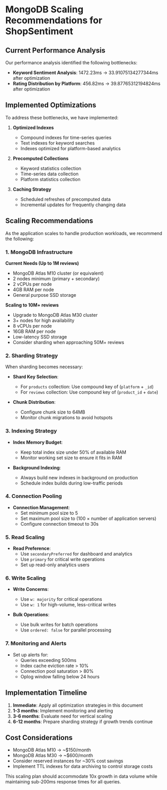 # MongoDB Scaling Recommendations for ShopSentiment

## Current Performance Analysis

Our performance analysis identified the following bottlenecks:

- **Keyword Sentiment Analysis**: 1472.23ms -> 33.91075134277344ms after optimization
- **Rating Distribution by Platform**: 456.82ms -> 39.87765312194824ms after optimization

## Implemented Optimizations

To address these bottlenecks, we have implemented:

1. **Optimized Indexes**
   - Compound indexes for time-series queries
   - Text indexes for keyword searches
   - Indexes optimized for platform-based analytics

2. **Precomputed Collections**
   - Keyword statistics collection
   - Time-series data collection
   - Platform statistics collection

3. **Caching Strategy**
   - Scheduled refreshes of precomputed data
   - Incremental updates for frequently changing data

## Scaling Recommendations

As the application scales to handle production workloads, we recommend the following:

### 1. MongoDB Infrastructure

**Current Needs (Up to 1M reviews)**
- MongoDB Atlas M10 cluster (or equivalent)
- 2 nodes minimum (primary + secondary)
- 2 vCPUs per node
- 4GB RAM per node
- General purpose SSD storage

**Scaling to 10M+ reviews**
- Upgrade to MongoDB Atlas M30 cluster 
- 3+ nodes for high availability
- 8 vCPUs per node
- 16GB RAM per node
- Low-latency SSD storage
- Consider sharding when approaching 50M+ reviews

### 2. Sharding Strategy

When sharding becomes necessary:

- **Shard Key Selection**: 
  - For `products` collection: Use compound key of (`platform` + `_id`)
  - For `reviews` collection: Use compound key of (`product_id` + `date`)

- **Chunk Distribution**:
  - Configure chunk size to 64MB
  - Monitor chunk migrations to avoid hotspots

### 3. Indexing Strategy

- **Index Memory Budget**: 
  - Keep total index size under 50% of available RAM
  - Monitor working set size to ensure it fits in RAM

- **Background Indexing**:
  - Always build new indexes in background on production
  - Schedule index builds during low-traffic periods

### 4. Connection Pooling

- **Connection Management**:
  - Set minimum pool size to 5
  - Set maximum pool size to (100 × number of application servers)
  - Configure connection timeout to 30s

### 5. Read Scaling

- **Read Preference**:
  - Use `secondaryPreferred` for dashboard and analytics
  - Use `primary` for critical write operations
  - Set up read-only analytics users

### 6. Write Scaling

- **Write Concerns**:
  - Use `w: majority` for critical operations
  - Use `w: 1` for high-volume, less-critical writes

- **Bulk Operations**:
  - Use bulk writes for batch operations
  - Use `ordered: false` for parallel processing

### 7. Monitoring and Alerts

- Set up alerts for:
  - Queries exceeding 500ms
  - Index cache eviction rate > 10%
  - Connection pool saturation > 80%
  - Oplog window falling below 24 hours

## Implementation Timeline

1. **Immediate**: Apply all optimization strategies in this document
2. **1-3 months**: Implement monitoring and alerting
3. **3-6 months**: Evaluate need for vertical scaling
4. **6-12 months**: Prepare sharding strategy if growth trends continue

## Cost Considerations

- MongoDB Atlas M10 -> ~$150/month
- MongoDB Atlas M30 -> ~$600/month
- Consider reserved instances for ~30% cost savings
- Implement TTL indexes for data archiving to control storage costs

This scaling plan should accommodate 10x growth in data volume while maintaining sub-200ms response times for all queries.
